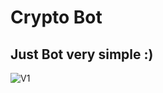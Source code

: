 # Crypto Bot
## Just Bot very simple :)
![V1](https://cdn.eggplants.fr/img/github/c48d22a/v2_c48d22a.png)

